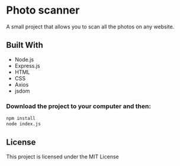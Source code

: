 # Photo scanner
A small project that allows you to scan all the photos on any website.

## Built With
* Node.js
* Express.js
* HTML
* CSS
* Axios
* jsdom

### Download the project to your computer and then:

```zsh
npm install
node index.js
```

## License
This project is licensed under the MIT License
